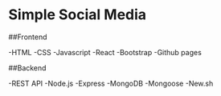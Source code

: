 # Simple Social Media


##Frontend

-HTML
-CSS
-Javascript
-React
-Bootstrap
-Github pages

##Backend

-REST API
-Node.js
-Express
-MongoDB
-Mongoose
-New.sh
